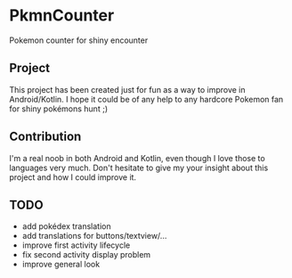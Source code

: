 # PkmnCounter
Pokemon counter for shiny encounter


## Project
This project has been created just for fun as a way to improve in Android/Kotlin. 
I hope it could be of any help to any hardcore Pokemon fan for shiny pokémons hunt ;) 

## Contribution
I'm a real noob in both Android and Kotlin, even though I love those to languages very much. 
Don't hesitate to give my your insight about this project and how I could improve it. 

## TODO
- add pokédex translation
- add translations for buttons/textview/...
- improve first activity lifecycle 
- fix second activity display problem
- improve general look 
